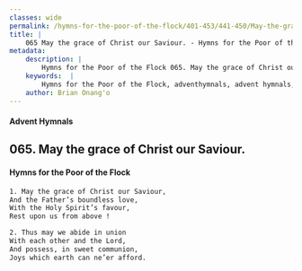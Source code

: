 ```yaml
---
classes: wide
permalink: /hymns-for-the-poor-of-the-flock/401-453/441-450/May-the-grace-of-Christ-our-Saviour/
title: |
    065 May the grace of Christ our Saviour. - Hymns for the Poor of the Flock
metadata:
    description: |
        Hymns for the Poor of the Flock 065. May the grace of Christ our Saviour.. May the grace of Christ our Saviour, And the Father’s boundless love,  With the Holy Spirit’s favour, Rest upon us from above ! 
    keywords:  |
        Hymns for the Poor of the Flock, adventhymnals, advent hymnals, May the grace of Christ our Saviour., May the grace of Christ our Saviour,, 
    author: Brian Onang'o
---
```


#### Advent Hymnals
## 065. May the grace of Christ our Saviour.
####  Hymns for the Poor of the Flock

```txt
1. May the grace of Christ our Saviour,
And the Father’s boundless love, 
With the Holy Spirit’s favour,
Rest upon us from above !

2. Thus may we abide in union
With each other and the Lord,
And possess, in sweet communion, 
Joys which earth can ne’er afford.
```